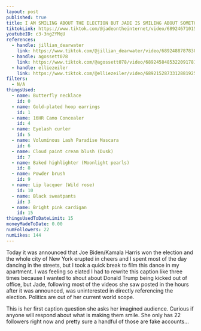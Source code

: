 ```yaml
---
layout: post
published: true
title: I AM SMILING ABOUT THE ELECTION BUT JADE IS SMILING ABOUT SOMETHING ELSE
tiktokLink: https://www.tiktok.com/@jadeontheinternet/video/6892467101504654598?sender_device=pc&sender_web_id=6891999718790268421&is_from_webapp=1
youtubeID: c3-3ng2YMqU
references:
  - handle: jillian_dearwater
    link: https://www.tiktok.com/@jillian_dearwater/video/6892488787838913798?sender_device=pc&sender_web_id=6891999718790268421&is_from_webapp=1
  - handle: agossett078
    link: https://www.tiktok.com/@agossett078/video/6892458485322091781?sender_device=pc&sender_web_id=6891999718790268421&is_from_webapp=1
  - handle: elliezeiler
    link: https://www.tiktok.com/@elliezeiler/video/6892152873312881925?_d=secCgsIARCbDRgBIAIoARI%2BCjwaMTlAPJAYAF7pU4i%2Bs%2FVZZ8Sz%2Bc964ieFa%2FhObFMdsOj6Z0w1druIanIdjiaDVs1F0DfD96DvV2FlEC4aAA%3D%3D&language=en&preview_pb=0&sec_user_id=MS4wLjABAAAAUxoi7-jwVgFz587tOsQUKfQKvpYISWm4S9kVJFusaEiI-PckmhkTrQb9cStYfCv0&share_item_id=6891739765037665542&share_link_id=BCB25B24-8F2E-4B9D-998A-EB6133617219&timestamp=1604776311&tt_from=sms&u_code=df1el02cb4m4hj&user_id=6882762685433447429&utm_campaign=client_share&utm_medium=ios&utm_source=sms&source=h5_m&sender_device=pc&sender_web_id=6891999718790268421&is_from_webapp=1
filters:
  - N/A
thingsUsed:
  - name: Butterfly necklace
    id: 0
  - name: Gold-plated hoop earrings
    id: 1
  - name: 16HR Camo Concealer
    id: 4
  - name: Eyelash curler
    id: 5
  - name: Voluminous Lash Paradise Mascara
    id: 6
  - name: Cloud paint cream blush (Dusk)
    id: 7
  - name: Baked highlighter (Moonlight pearls)
    id: 8
  - name: Powder brush
    id: 9
  - name: Lip lacquer (Wild rose)
    id: 10
  - name: Black sweatpants
    id: 3
  - name: Bright pink cardigan
    id: 15
thingsUsedToDateLimit: 15
moneyMadeToDate: 0.00
numFollowers: 22
numLikes: 144
---
```


Today it was announced that Joe Biden/Kamala Harris won the election and the whole city of New York erupted in cheers and I spent most of the day dancing in the streets, but I took a quick break to film this dance in my apartment. I was feeling so elated I had to rewrite this caption like three times because I wanted to shout about Donald Trump being kicked out of office, but Jade, following most of the videos she saw posted in the hours after it was announced, was uninterested in directly referencing the election. Politics are out of her current world scope.

This is her first caption question she asks her imagined audience. Curious if anyone will respond about what is making them smile. She only has 22 followers right now and pretty sure a handful of those are fake accounts...
